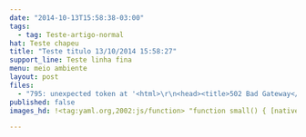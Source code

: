 ```yaml
---
date: "2014-10-13T15:58:38-03:00"
tags:
  - tag: Teste-artigo-normal
hat: Teste chapeu
title: "Teste titulo 13/10/2014 15:58:27"
support_line: Teste linha fina
menu: meio ambiente
layout: post
files:
  - "795: unexpected token at '<html>\r\n<head><title>502 Bad Gateway</title></head>\r\n<body bgcolor=\"white\">\r\n<center><h1>502 Bad Gateway</h1></center>\r\n<hr><center>nginx/1.4.4</center>\r\n</body>\r\n</html>\r\n'"
published: false
images_hd: !<tag:yaml.org,2002:js/function> "function small() { [native code] }"

---
```

